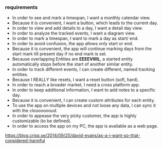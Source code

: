 ### requirements

- In order to see and mark a timespan, I want a monthly calendar view.
- Because it is convenient, I want a button, which leads to the current day.
- In order to view and add details to a day, I want a detail day view.
- In order to analyze the tracked events, I want a diagram view.
- In order to mark a timespan, I want to mark a day as start/ end.
- In order to avoid confusion, the app allows only start or end.
- Because it is convenient, the app will continue marking days from the start mark till present day if no end mark is set.
- Because overlapping Entities are **EEEEVIIIIL**, a started entity automatically stops before the start of another similar entity.  
- In order to track different events, I can create different, named tracking entities.
- Because I REALLY like resets, I want a reset button (soft, hard).
- In order to reach a broader market, I need a cross platform app.
- In order to keep additional information, I want to add notes to a specific day.
- Because it is convenient, I can create custom attributes for each entity.
- To use the app on multiple devices and not loose any data, I can sync it with the *cloooooooud*.
- In order to appease the very picky customer, the app is highly customizable (to be defined).
- In order to access the app on my PC, the app is available as a web page.


https://blog.crisp.se/2014/09/25/david-evans/as-a-i-want-so-that-considered-harmful